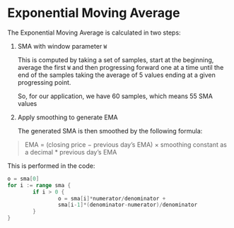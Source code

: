 # Exponential Moving Average

The Exponential Moving Average is calculated in two steps:

1. SMA with window parameter `W`

   This is computed by taking a set of samples, start at the beginning, 
   average the first `W` and then progressing forward one at 
   a time until the end of the samples taking the average of 5 values ending 
   at a given progressing point.
   
   So, for our application, we have 60 samples, which means 55 SMA values

2. Apply smoothing to generate EMA

   The generated SMA is then smoothed by the following formula:

> EMA = (closing price − previous day’s EMA) × smoothing constant as a 
> decimal * previous day’s EMA

   This is performed in the code:

```go
o = sma[0]
for i := range sma {
        if i > 0 {
                o = sma[i]*numerator/denominator +
                sma[i-1]*(denominator-numerator)/denominator
        }
}

```
